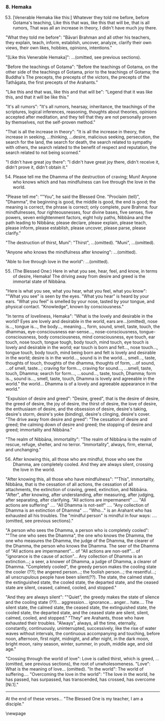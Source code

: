 ### 8. Hemaka

53. [Venerable Hemaka like this:] Whatever they told me before, before
    Gotama's teaching,
Like this that was, like this that will be, that is all rumors,
That was all an increase in theory, I didn't have much joy there.

"What they told me before": "Bāvari Brahman and all other his teachers, they
explain, teach, inform, establish, uncover, analyze, clarify their own views,
their own likes, hobbies, opinions, intentions."

"[Like this Venerable Hemaka]": ...(omitted, see previous sections).

"Before the teachings of Gotama": "Before the teachings of Gotama, on the other
side of the teachings of Gotama, prior to the teachings of Gotama; the Buddha's
The precepts, the precepts of the victors, the precepts of the Tathāgata, the
first precepts of the Arahants."

"Like this and that was, like this and that will be": "Legend that it was like
this, and that it will be like this."

"It's all rumors": "It's all rumors, hearsay, inheritance, the teachings of the
scriptures, logical inferences, reasoning, thoughts about theories, opinions
accepted after meditation, and they tell that they are not personally proven by
themselves, not the self-proven method."

"That is all the increase in theory": "It is all the increase in theory, the
increase in seeking, ...thinking, ...desire, malicious seeking, persecution, the
search for the land, the search for death, the search related to sympathy with
others, the search related to the benefit of respect and reputation, the search
related to not being scorned."

"I didn't have great joy there": "I didn't have great joy there, didn't receive
it, didn't prove it, didn't obtain it."

54. Please tell me the Dhamma of the destruction of craving; Muni!
Anyone who knows which and has mindfulness can live through the love in the
    world.

"Please tell me": ""You", he said the Blessed One. "Proclaim (tell)", "Dhamma",
the beginning is good, the middle is good, the end is good; the meaning is
correct, the phrase is correct; only complete, pure Brahma: four mindfulnesses,
four righteousnesses, four divine bases, five senses, five powers, seven
enlightenment factors, eight holy paths, Nibbāna and the path leading to
Nibbāna; please declare, please explain, please teach, please inform, please
establish, please uncover, please parse, please clarify."

"The destruction of thirst, Muni": "Thirst", ...(omitted). "Muni", ...(omitted).

"Anyone who knows the mindfulness after knowing": ...(omitted).

"Able to live through love in the world": ...(omitted).

55. (The Blessed One:) Here in what you see, hear, feel, and know, in terms of
    desire, Hemaka!
The driving away from desire and greed is the immortal state of Nibbāna.

"Here is what you see, what you hear, what you feel, what you know": ""What you
see" is seen by the eyes. "What you hear" is heard by your ears. "What you feel"
is smelled by your nose, tasted by your tongue, and physical contact.
"Knowledge", known by consciousness."

"In terms of loveliness, Hemaka": "What is the lovely and desirable in the
world? Eyes are lovely and desirable in the world, ears are...(omitted), nose
is..., tongue is..., the body..., meaning..., form, sound, smell, taste, touch,
the dhammas, eye-consciousness ear-sense..., nose-consciousness,
tongue-consciousness, body consciousness, mind consciousness, eye touch, ear
touch, nose touch, tongue tough, body touch, mind touch, eye touch is lovely and
desirable in the world; ear touch is born and felt..., nose touch..., tongue
touch, body touch, mind being born and felt is lovely and desirable in the
world; desire is in the world..., sound is in the world..., smell..., taste,
thoughts of touch, thoughts of the dhamma, thoughts of form, ...of sound, ...of
smell, taste...; craving for form..., craving for sound..., ...smell, taste,
touch, Dhamma; search for form..., ...sound..., taste, touch, Dhamma; form is..,
sound is..., smell, taste, touch, Dhamma is lovely and agreeable in the world."
the world... Dhamma is of a lovely and agreeable appearance in the world."

"Expulsion of desire and greed": "Desire, greed", that is the desire of desire,
the greed of desire, the joy of desire, the thirst of desire, the love of
desire, the enthusiasm of desire, and the obsession of desire, desire's taking,
desire's storm, desire's yoke (binding), desire's clinging, desire's cover. "The
drive away from desire and greed": "The cessation of desire and greed; the
calming down of desire and greed; the stopping of desire and greed; immortality
and Nibbāna."

"The realm of Nibbāna, immortality": "The realm of Nibbāna is the realm of
rescue, refuge, shelter, and no terror. "Immortality", always, firm, eternal,
and unchanging."

56. After knowing this, all those who are mindful, those who see the Dhamma, are
    completely cooled.
And they are always silent, crossing the love in the world.

"After knowing this, all those who have mindfulness": ""This", immortality,
Nibbāna, that is the cessation of all actions, the cessation of all attachments,
the extinction of craving, greed, extinction, and Nibbāna. "After", after
knowing, after understanding, after measuring, after judging, after separating,
after clarifying. "All actions are impermanent" .... "All actions are suffering"
.... "All Dhamma is not-self" .... "Any collection of Dhamma is an extinction of
Dhamma" .... "Who..." is an Arahant who has exhausted all his troubles. The
"mindful person" is mindful in four ways: ....(omitted, see previous sections)."

"A person who sees the Dhamma, a person who is completely cooled": ""The one who
sees the Dhamma", the one who knows the Dhamma, the one who measures the Dhamma,
the judge of the Dhamma, the clearer of the Dhamma, the person who knows the
Dhamma. The seer of the Dhamma of "All actions are impermanent"... of "All
actions are non-self"... of "ignorance is the cause of action"... Any collection
of Dhamma is an extinction...; a seer, a knower of Dhamma, a judge of Dhamma, a
clearer of Dhamma. "Completely cooled", the greedy person makes the cooling
state the cooler (??); the angered person...; the foolish person...; the
resentful...; all unscrupulous people have been silent(??). The state, the
calmed state, the extinguished state, the cooled state, the departed state, and
the ceased state are silent, ceased, calmed, cooled, and stopped."

"And they are always silent": ""Quiet", the greedy makes the state of silence
and the cooling state (??)... aggression... ignorance... anger... hate.... The
silent state, the calmed state, the ceased state, the extinguished state, the
cooled state, the departed state, and the ceased state are silent, silent,
calmed, cooled, and stopped." "They" are Arahants, those who have exhausted
their troubles. "Always", always, all the time, eternally, constantly,
continuously, uninterrupted, successively, like the rise of water waves without
intervals, the continuous accompanying and touching, before noon, afternoon,
first night, midnight, and after night, in the dark moon, bright moon, rainy
season, winter, summer, in youth, middle age, and old age."

"Crossing through the world of love": Love is called thirst, which is greed,
...(omitted, see previous sections), the root of unwholesomeness. "Love": What
is the meaning of love... (omitted). "In the world": The world of suffering....
"Overcoming the love in the world": "The love in the world, he has passed, has
surpassed, has transcended, has crossed, has overcome [Ni.1]."

---

At the end of these verses... "The Blessed One is my teacher, I am a disciple."

\newpage
